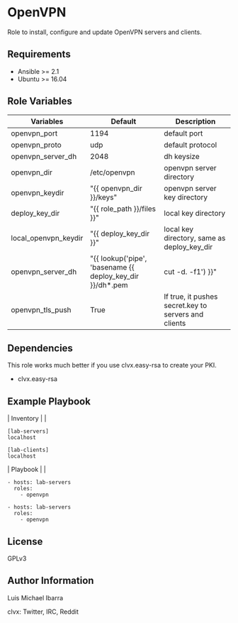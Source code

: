 OpenVPN
=========

Role to install, configure and update OpenVPN servers and clients.

Requirements
------------

- Ansible >= 2.1
- Ubuntu >= 16.04

Role Variables
--------------

| Variables | Default | Description |
| ----------- | ------- | ---------- |
| openvpn_port | 1194 | default port  |
| openvpn_proto | udp | default protocol |
| openvpn_server_dh | 2048 | dh keysize |
| openvpn_dir | /etc/openvpn | openvpn server directory |
| openvpn_keydir | "{{ openvpn_dir }}/keys" | openvpn server key directory |
| deploy_key_dir | "{{ role_path }}/files }}" | local key directory | 
| local_openvpn_keydir | "{{ deploy_key_dir }}"  | local key directory, same as deploy_key_dir |
| openvpn_server_dh | "{{ lookup('pipe', 'basename {{ deploy_key_dir }}/dh*.pem | cut -d. -f1') }}"  | gets the dh key size dynamically |
| openvpn_tls_push | True | If true, it pushes secret.key to servers and clients |

Dependencies
------------

This role works much better if you use clvx.easy-rsa to create your PKI.
- clvx.easy-rsa

Example Playbook
----------------

| Inventory | |

    [lab-servers]
    localhost

    [lab-clients]
    localhost

| Playbook | |

    - hosts: lab-servers
      roles:
        - openvpn

    - hosts: lab-servers
      roles:
        - openvpn

License
-------

GPLv3

Author Information
------------------

Luis Michael Ibarra

clvx: Twitter, IRC, Reddit 

